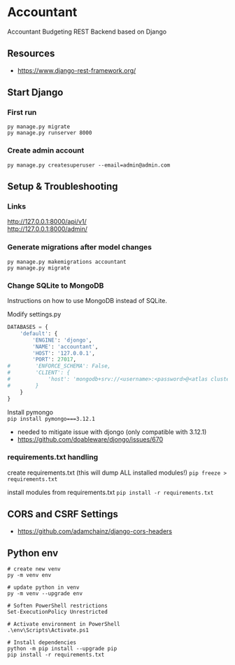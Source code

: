 # Accountant

Accountant Budgeting REST Backend based on Django

## Resources

- https://www.django-rest-framework.org/

## Start Django

### First run

`py manage.py migrate`  
`py manage.py runserver 8000`

### Create admin account

`py manage.py createsuperuser --email=admin@admin.com`

## Setup & Troubleshooting

### Links

http://127.0.0.1:8000/api/v1/  
http://127.0.0.1:8000/admin/

### Generate migrations after model changes

`py manage.py makemigrations accountant`  
`py manage.py migrate`

### Change SQLite to MongoDB

Instructions on how to use MongoDB instead of SQLite.

Modify settings.py

```python
DATABASES = {
    'default': {
        'ENGINE': 'djongo',
        'NAME': 'accountant',
        'HOST': '127.0.0.1',
        'PORT': 27017,
#        'ENFORCE_SCHEMA': False,
#        'CLIENT': {
#            'host': 'mongodb+srv://<username>:<password>@<atlas cluster>/<myFirstDatabase>?retryWrites=true&w=majority'
#        }
    }
}
```

Install pymongo  
`pip install pymongo===3.12.1`

- needed to mitigate issue with djongo (only compatible with 3.12.1)
- https://github.com/doableware/djongo/issues/670

### requirements.txt handling

create requirements.txt (this will dump ALL installed modules!)
`pip freeze > requirements.txt`

install modules from requirements.txt
`pip install -r requirements.txt`

## CORS and CSRF Settings

- https://github.com/adamchainz/django-cors-headers

## Python env

```
# create new venv
py -m venv env

# update python in venv
py -m venv --upgrade env

# Soften PowerShell restrictions
Set-ExecutionPolicy Unrestricted

# Activate environment in PowerShell
.\env\Scripts\Activate.ps1

# Install dependencies
python -m pip install --upgrade pip
pip install -r requirements.txt

```

